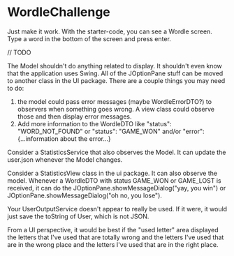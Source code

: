 # WordleChallenge

Just make it work. With the starter-code, you can see a Wordle screen. Type a word in the bottom of the screen and press enter.



// TODO

The Model shouldn't do anything related to display. It shouldn't even know that the application uses Swing. All of the JOptionPane stuff can be moved to another class in the UI package. There are a couple things you may need to do: 
1) the model could pass error messages (maybe WordleErrorDTO?) to observers when something goes wrong. A view class could observe those and then display error messages. 
2) Add more information to the WordleDTO like "status": "WORD_NOT_FOUND" or "status": "GAME_WON" and/or "error": {...information about the error...}

Consider a StatisticsService that also observes the Model. It can update the user.json whenever the Model changes.

Consider a StatisticsView class in the ui package. It can also observe the model. Whenever a WordleDTO with status GAME_WON or GAME_LOST is received, it can do the JOptionPane.showMessageDialog("yay, you win") or JOptionPane.showMessageDialog("oh no, you lose").

Your UserOutputService doesn't appear to really be used. If it were, it would just save the toString of User, which is not JSON.

From a UI perspective, it would be best if the "used letter" area displayed the letters that I've used that are totally wrong and the letters I've used that are in the wrong place and the letters I've used that are in the right place.